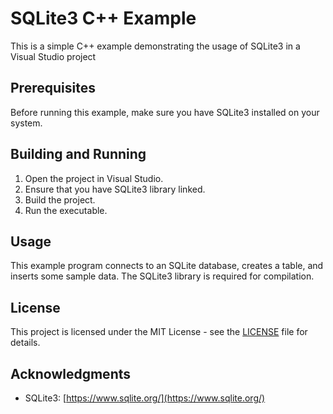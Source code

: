 # SQLite3 C++ Example

This is a simple C++ example demonstrating the usage of SQLite3 in a Visual Studio project

## Prerequisites

Before running this example, make sure you have SQLite3 installed on your system.

## Building and Running

1. Open the project in Visual Studio.
2. Ensure that you have SQLite3 library linked.
3. Build the project.
4. Run the executable.

## Usage

This example program connects to an SQLite database, creates a table, and inserts some sample data. The SQLite3 library is required for compilation.

## License

This project is licensed under the MIT License - see the [LICENSE](LICENSE) file for details.

## Acknowledgments

- SQLite3: [https://www.sqlite.org/](https://www.sqlite.org/)
